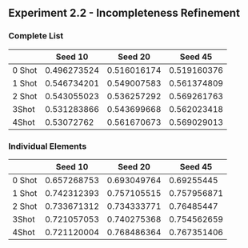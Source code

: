 ## Experiment 2.2 - Incompleteness Refinement 

### Complete List 

|        | Seed 10     | Seed 20     | Seed 45     |
|--------|-------------|-------------|-------------|
| 0 Shot | 0.496273524 | 0.516016174 | 0.519160376 |
| 1 Shot | 0.546734201 | 0.549007583 | 0.561374809 |
| 2 Shot | 0.543055023 | 0.536257292 | 0.569261763 |
| 3Shot  | 0.531283866 | 0.543699668 | 0.562023418 |
| 4Shot  | 0.53072762  | 0.561670673 | 0.569029013 |

### Individual Elements

|        | Seed 10     | Seed 20     | Seed 45     |
|--------|-------------|-------------|-------------|
| 0 Shot | 0.657268753 | 0.693049764 | 0.69255445  |
| 1 Shot | 0.742312393 | 0.757105515 | 0.757956871 |
| 2 Shot | 0.733671312 | 0.734333771 | 0.76485447  |
| 3Shot  | 0.721057053 | 0.740275368 | 0.754562659 |
| 4Shot  | 0.721120004 | 0.768486364 | 0.767351406 |

